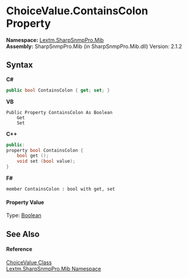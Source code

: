 # ChoiceValue.ContainsColon Property 
 

**Namespace:**&nbsp;<a href="N_Lextm_SharpSnmpPro_Mib">Lextm.SharpSnmpPro.Mib</a><br />**Assembly:**&nbsp;SharpSnmpPro.Mib (in SharpSnmpPro.Mib.dll) Version: 2.1.2

## Syntax

**C#**<br />
``` C#
public bool ContainsColon { get; set; }
```

**VB**<br />
``` VB
Public Property ContainsColon As Boolean
	Get
	Set
```

**C++**<br />
``` C++
public:
property bool ContainsColon {
	bool get ();
	void set (bool value);
}
```

**F#**<br />
``` F#
member ContainsColon : bool with get, set

```


#### Property Value
Type: <a href="https://docs.microsoft.com/dotnet/api/system.boolean" target="_blank" rel="noopener noreferrer">Boolean</a>

## See Also


#### Reference
<a href="T_Lextm_SharpSnmpPro_Mib_ChoiceValue">ChoiceValue Class</a><br /><a href="N_Lextm_SharpSnmpPro_Mib">Lextm.SharpSnmpPro.Mib Namespace</a><br />